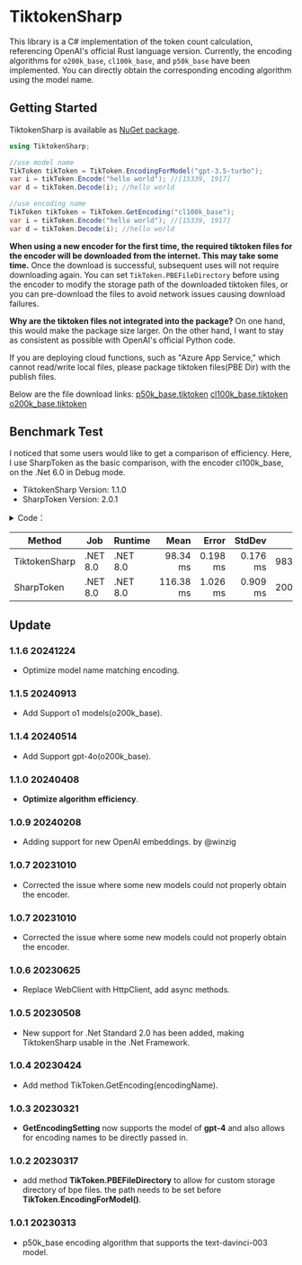 # TiktokenSharp

This library is a C# implementation of the token count calculation, referencing OpenAI's official Rust language version. Currently, the encoding algorithms for `o200k_base`, `cl100k_base`, and `p50k_base` have been implemented. You can directly obtain the corresponding encoding algorithm using the model name.

## Getting Started

TiktokenSharp is available as [NuGet package](https://www.nuget.org/packages/TiktokenSharp/).

```csharp
using TiktokenSharp;

//use model name
TikToken tikToken = TikToken.EncodingForModel("gpt-3.5-turbo");
var i = tikToken.Encode("hello world"); //[15339, 1917]
var d = tikToken.Decode(i); //hello world

//use encoding name
TikToken tikToken = TikToken.GetEncoding("cl100k_base");
var i = tikToken.Encode("hello world"); //[15339, 1917]
var d = tikToken.Decode(i); //hello world
```

**When using a new encoder for the first time, the required tiktoken files for the encoder will be downloaded from the internet. This may take some time.** Once the download is successful, subsequent uses will not require downloading again. You can set `TikToken.PBEFileDirectory` before using the encoder to modify the storage path of the downloaded tiktoken files, or you can pre-download the files to avoid network issues causing download failures.

**Why are the tiktoken files not integrated into the package?** On one hand, this would make the package size larger. On the other hand, I want to stay as consistent as possible with OpenAI's official Python code.

If you are deploying cloud functions, such as "Azure App Service," which cannot read/write local files, please package tiktoken files(PBE Dir) with the publish files.

Below are the file download links:
[p50k_base.tiktoken](https://openaipublic.blob.core.windows.net/encodings/p50k_base.tiktoken)
[cl100k_base.tiktoken](https://openaipublic.blob.core.windows.net/encodings/cl100k_base.tiktoken)
[o200k_base.tiktoken](https://openaipublic.blob.core.windows.net/encodings/o200k_base.tiktoken)

## Benchmark Test

I noticed that some users would like to get a comparison of efficiency. Here, I use SharpToken as the basic comparison, with the encoder cl100k_base, on the .Net 6.0 in Debug mode.
* TiktokenSharp Version: 1.1.0 
* SharpToken Version: 2.0.1

<details> 
<summary>Code：</summary>

```csharp
private GptEncoding _sharpToken = GptEncoding.GetEncoding("cl100k_base");
private TikToken _tikToken = TikToken.GetEncoding("cl100k_base");

private string _kLongText = "King Lear, one of Shakespeare's darkest and most savage plays, tells the story of the foolish and Job-like Lear, who divides his kingdom, as he does his affections, according to vanity and whim. Lear’s failure as a father engulfs himself and his world in turmoil and tragedy.";

[Benchmark]
public int SharpToken()
{
    var sum = 0;
    for (var i = 0; i < 10000; i++)
    {
        var encoded = _sharpToken.Encode(_kLongText);
        var decoded = _sharpToken.Decode(encoded);
        sum += decoded.Length;
    }

    return sum;
}

[Benchmark]
public int TiktokenSharp()
{
    var sum = 0;
    for (var i = 0; i < 10000; i++)
    {
        var encoded = _tikToken.Encode(_kLongText);
        var decoded = _tikToken.Decode(encoded);
        sum += decoded.Length;
    }

    return sum;
}
```
  
</details>


|        Method |      Job |  Runtime |      Mean |    Error |   StdDev |      Gen0 |  Allocated |
|-------------- |--------- |--------- |----------:|---------:|---------:|----------:|-----------:|
| TiktokenSharp | .NET 8.0 | .NET 8.0 |  98.34 ms | 0.198 ms | 0.176 ms | 9833.3333 | 82321080 B |
|    SharpToken | .NET 8.0 | .NET 8.0 | 116.38 ms | 1.026 ms | 0.909 ms | 2000.0000 | 23201696 B |


## Update

### 1.1.6 20241224
* Optimize model name matching encoding.

### 1.1.5 20240913
* Add Support o1 models(o200k_base).

### 1.1.4 20240514
* Add Support gpt-4o(o200k_base).

### 1.1.0 20240408
* **Optimize algorithm efficiency**.

### 1.0.9 20240208
* Adding support for new OpenAI embeddings. by @winzig

### 1.0.7 20231010
* Corrected the issue where some new models could not properly obtain the encoder.

### 1.0.7 20231010
* Corrected the issue where some new models could not properly obtain the encoder.

### 1.0.6 20230625
* Replace WebClient with HttpClient, add async methods.

### 1.0.5 20230508
* New support for .Net Standard 2.0 has been added, making TiktokenSharp usable in the .Net Framework.

### 1.0.4 20230424
* Add method TikToken.GetEncoding(encodingName).

### 1.0.3 20230321
* **GetEncodingSetting** now supports the model of **gpt-4** and also allows for encoding names to be directly passed in.

### 1.0.2 20230317
* add method **TikToken.PBEFileDirectory** to allow for custom storage directory of bpe files. the path needs to be set before **TikToken.EncodingForModel()**.

### 1.0.1 20230313
* p50k_base encoding algorithm that supports the text-davinci-003 model.


